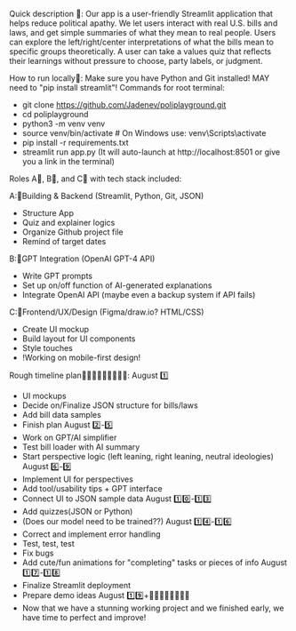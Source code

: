 Quick description 💼:
Our app is a user-friendly Streamlit application that helps reduce political apathy. We let users interact with real U.S. bills and laws, and get simple summaries of what they mean to real people. Users can explore the left/right/center interpretations of what the bills mean to specific groups theoretically. A user can take a values quiz that reflects their learnings without pressure to choose, party labels, or judgment.

How to run locally👟:
Make sure you have Python and Git installed! MAY need to "pip install streamlit"!
Commands for root terminal:
- git clone https://github.com/Jadenev/poliplayground.git
- cd poliplayground
- python3 -m venv venv
- source venv/bin/activate  # On Windows use: venv\Scripts\activate
- pip install -r requirements.txt
- streamlit run app.py
(It will auto-launch at http://localhost:8501 or give you a link in the terminal)

Roles A🎒, B🥼, and C💍 with tech stack included:

A:🎒Building & Backend (Streamlit, Python, Git, JSON)
- Structure App
- Quiz and explainer logics
- Organize Github project file
- Remind of target dates

B:🥼GPT Integration (OpenAI GPT-4 API)
- Write GPT prompts
- Set up on/off function of AI-generated explanations
- Integrate OpenAI API (maybe even a backup system if API fails)
  
C:💍Frontend/UX/Design (Figma/draw.io? HTML/CSS)
- Create UI mockup
- Build layout for UI components
- Style touches
- !Working on mobile-first design!

Rough timeline plan👩🏽‍💻👩🏼‍💻👨🏽‍💻:
August 1️⃣ 
- UI mockups
- Decide on/Finalize JSON structure for bills/laws
- Add bill data samples
- Finish plan
August 2️⃣-5️⃣
- Work on GPT/AI simplifier
- Test bill loader with AI summary
- Start perspective logic (left leaning, right leaning, neutral ideologies)
August 6️⃣-9️⃣
- Implement UI for perspectives
- Add tool/usability tips + GPT interface
- Connect UI to JSON sample data
August 1️⃣0️⃣-1️⃣3️⃣
- Add quizzes(JSON or Python)
- (Does our model need to be trained??)
August 1️⃣4️⃣-1️⃣6️⃣
- Correct and implement error handling
- Test, test, test
- Fix bugs
- Add cute/fun animations for "completing" tasks or pieces of info
August 1️⃣7️⃣-1️⃣8️⃣
- Finalize Streamlit deployment
- Prepare demo ideas
August 1️⃣9️⃣+⛹🏽‍♀️🤾🏽🧗🏼‍♀️
- Now that we have a stunning working project and we finished early, we have time to perfect and improve! 
